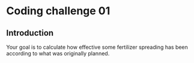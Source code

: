 # Coding challenge 01

## Introduction

Your goal is to calculate how effective some fertilizer spreading has been according to what was originally planned.
